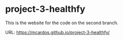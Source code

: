 # project-3-healthfy
This is the website for the code on the second branch.

URL: https://mcardos.github.io/project-3-healthfy/
